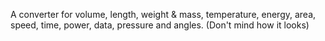 A converter for volume, length, weight & mass, temperature, energy, area, speed, time, power, data, pressure and angles.
(Don't mind how it looks)
